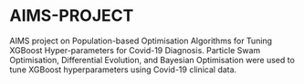 # AIMS-PROJECT
AIMS project on Population-based Optimisation Algorithms for Tuning XGBoost Hyper-parameters for Covid-19 Diagnosis.
Particle Swam Optimisation, Differential Evolution, and Bayesian Optimisation were used to tune XGBoost hyperparameters using Covid-19 clinical data.
